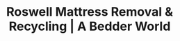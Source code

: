 ---
layout: location.njk
title: "Roswell Mattress Removal & Recycling | A Bedder World"
description: "Professional mattress removal in Roswell, NM. Serving UFO capital tourists, dairy farmers, and veterans. Next-day pickup available for $125."
permalink: /mattress-removal/new-mexico/roswell/
city: Roswell
state: New Mexico
stateSlug: new-mexico
tier: 2
zipCodes: [88201, 88202, 88203]
coordinates:
  lat: 33.3943
  lng: -104.5230
pricing:
  startingPrice: 125
  single: 125
  queen: 155
  king: 180
  boxSpring: 30
neighborhoods:
  - name: "Del Norte"
    zipCodes: ["88201"]
  - name: "Roswell North"
    zipCodes: ["88201"]
  - name: "Roswell Northeast" 
    zipCodes: ["88201"]
  - name: "Country Club Area"
    zipCodes: ["88201"]
  - name: "Historic Downtown"
    zipCodes: ["88201"]
  - name: "UFO District"
    zipCodes: ["88201"]
  - name: "Midway"
    zipCodes: ["88202"]
  - name: "El Toro Community"
    zipCodes: ["88202"]
  - name: "Northwest Roswell"
    zipCodes: ["88202"]
  - name: "Southwest Roswell"
    zipCodes: ["88202"]
  - name: "Chisum Historical Area"
    zipCodes: ["88203"]
  - name: "West Roswell"
    zipCodes: ["88203"]
  - name: "South Roswell"
    zipCodes: ["88203"]
  - name: "Dairy Farm Districts"
    zipCodes: ["88202", "88203"]
  - name: "Former Walker AFB Area"
    zipCodes: ["88203"]
reviews:
  count: 92
  featured:
    - author: "Maria R."
      neighborhood: "Dairy Farm District"
      text: "Perfect timing around dairy shift changes. They picked up three mattresses from our worker housing before the night crew arrived. Very respectful of our agricultural schedule."
    - author: "Tom V."
      neighborhood: "Former Walker AFB"
      text: "As a retired Air Force veteran, I appreciated their military-style punctuality and professionalism. Handled my old mattress removal with the precision you'd expect."
    - author: "Jessica L."
      neighborhood: "UFO District"  
      text: "Our B&B near the UFO Museum needed quick turnover between alien festival weekend guests. They cleared six mattresses Sunday morning - saved our booking schedule!"
faqs:
  - question: "Do you service Roswell's rural dairy farm properties?"
    answer: "Yes, we provide mattress removal throughout Chaves County including dairy farms, ranch properties, and agricultural worker housing. We coordinate around milking schedules and farm operations."
  - question: "How quickly can you respond during UFO Festival weekend?"
    answer: "We increase capacity during major tourism events including the annual UFO Festival. Book ahead for festival weekends when hotels and RV parks have high turnover needs."
  - question: "What's included in your Roswell mattress removal pricing?"
    answer: "Pricing starts at $125 for one mattress, $155 for two, or $180 for three pieces. This covers pickup from any location, transportation, and eco-friendly recycling."
  - question: "Can you handle mattresses from veteran housing facilities?"
    answer: "Absolutely. We work with veteran communities, military housing, and senior living facilities throughout Roswell. We provide documentation and coordinate with facility management."
  - question: "Do you service the former Walker Air Force Base area?"
    answer: "Yes, we serve the Roswell International Air Center area and all former Walker AFB residential neighborhoods. Our team understands the unique access requirements of this area."
  - question: "Are you licensed for mattress disposal in Chaves County?"
    answer: "We're fully licensed and insured for mattress removal throughout Chaves County. We comply with Roswell Municipal Landfill requirements and support the city's new recycling initiatives."
  - question: "How do you coordinate around dairy farm operations?"
    answer: "We schedule pickups between milking times and coordinate with farm managers. Our team understands agricultural schedules and can work around seasonal demands."
  - question: "What preparation is needed for mattress pickup in Roswell?"
    answer: "Simply ensure mattresses are accessible and you're available during the scheduled window. We handle all preparation, wrapping, and transportation from your location."
localRegulations: "Roswell residents can dispose of mattresses through the municipal landfill's grappler truck service or new recycling pilot program. County regulations require proper preparation and licensed disposal to support the city's Keep Roswell Beautiful environmental initiatives."
pageContent:
  heroDescription: "Professional mattress removal serving Roswell's unique blend of UFO tourism, dairy agriculture, and veteran communities. Next-day pickup throughout the Pecos Valley, from downtown alien-themed hotels to rural dairy operations. Licensed service coordinating around tourism seasons and agricultural schedules."
  aboutService: "Roswell's premier mattress removal service, providing professional pickup and recycling for the world's UFO capital where space-age tourism meets serious dairy agriculture. With over 13 years of experience and 1 million+ mattresses recycled nationwide, we offer next-day pickup throughout Roswell's unique landscape - from alien-themed B&Bs during UFO Festival weekends to dairy worker housing across 40+ regional farms. Our licensed team specializes in coordinating around tourism surges at the International UFO Museum, agricultural schedules at facilities like Leprino Foods' mozzarella operation, and veteran community needs. We ensure 80%+ material recycling through our certified network while navigating the fascinating mix of extraterrestrial enthusiasts, hardworking dairy families, and proud military veterans that make Roswell New Mexico's most distinctive service market."
  serviceAreasIntro: "We provide comprehensive mattress pickup throughout Roswell and Chaves County, serving everything from UFO-themed accommodations to sprawling dairy operations across the fertile Pecos Valley:"
  regulationsCompliance: "Chaves County and Roswell Municipal Landfill require proper mattress disposal with licensed services to support the city's new 2024 recycling pilot program and Keep Roswell Beautiful initiatives. Our fully licensed service handles all local compliance requirements, from agricultural waste regulations affecting dairy farms to tourism facility documentation needs. Unlike unlicensed disposal or DIY options that risk violations, we provide complete regulatory compliance, proper preparation, and certified facility processing - protecting property managers, dairy operations, and hospitality businesses from potential fines while advancing Roswell's environmental leadership goals."
  environmentalImpact: "Every mattress we remove from Roswell contributes to our 1 million+ mattresses recycled nationwide while supporting the city's environmental leadership and agricultural heritage. In the Pecos Valley, where dairy operations produce over 2 billion pounds of milk annually alongside growing UFO tourism, responsible mattress recycling protects both groundwater quality and desert ecosystems. Our certified network recovers 80%+ of materials - steel springs for manufacturing, foam for agricultural applications, and fabric for industrial use. This keeps mattresses out of Chaves County landfills while supporting Roswell's pioneering 2024 recycling initiatives and Keep Roswell Beautiful programs. Unlike roadside dumping that threatens dairy farm water sources, our professional service actively contributes to environmental stewardship that preserves both Roswell's agricultural legacy and tourism future."
  howItWorksScheduling: "Next-day availability throughout Roswell and rural Chaves County. We coordinate around UFO Festival tourism surges, dairy milking schedules, and seasonal agricultural demands."
  howItWorksService: "Our team handles pickup from any location - downtown alien-themed motels, rural dairy worker housing, veteran facilities, or remote ranch properties - managing all preparation and documentation requirements."
  howItWorksDisposal: "Materials are processed through certified New Mexico recycling facilities, supporting the state's environmental initiatives and Roswell's commitment to responsible waste management."
  sidebarStats:
    mattressesRemoved: "1,247"
nearbyCities:
  - name: "Albuquerque"
    slug: "albuquerque"
    distance: "200"
    isSuburb: false
  - name: "Las Cruces"
    slug: "las-cruces" 
    distance: "240"
    isSuburb: false
  - name: "Santa Fe"
    slug: "santa-fe"
    distance: "190"
    isSuburb: false
  - name: "Farmington"
    slug: "farmington"
    distance: "320"
    isSuburb: false
---